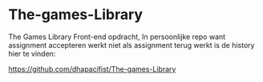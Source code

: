 # The-games-Library
The Games Library Front-end opdracht, In persoonlijke repo want assignment accepteren werkt niet
als assignment terug werkt is de history hier te vinden:

https://github.com/dhapacifist/The-games-Library 
